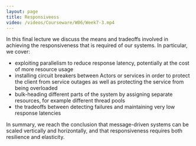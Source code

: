 ```yaml
---
layout: page
title: Responsiveess
video: /videos/Courseware/W06/Week7-3.mp4
---
```


In this final lecture we discuss the means and tradeoffs involved in achieving the responsiveness that is required of our systems. In particular, we cover:

* exploiting parallelism to reduce response latency, potentially at the cost of more resource usage
* installing circuit breakers between Actors or services in order to protect the client from service outages as well as protecting the service from being overloaded
* bulk-heading different parts of the system by assigning separate resources, for example different thread pools
* the tradeoffs between detecting failures and maintaining very low response latencies

In summary, we reach the conclusion that message-driven systems can be scaled vertically and horizontally, and that responsiveness requires both resilience and elasticity.
